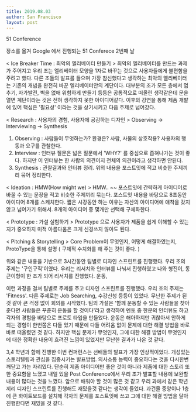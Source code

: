 ```yaml
---
title: 2019.08.03
author: San Francisco
layout: post
---
```


51 Conference

장소를 옮겨 Google 에서 진행되는 51 Conferece 2번째 날

< Ice Breaker Time : 최악의 엘리베이터 만들기 >
최악의 엘리베이터를 만드는 과제가 주어지고 우리 조는 엘리베이터 모양을 1자로 바꾸는 것으로 사용자들에게 불편함을 주려고 했다.
다른 조들의 발표를 들으며 가장 참신했다고 생각하는 최악의 엘리베이터는 기존의 개념을 완전히 바꾼
엘리베이터안의 계단이다. 대부분의 조가 모든 층에서 멈추기, 자가발전, 벽을 없애 위험하게 만들기 등등은 공통적으로 떠올린 생각같은데
문을 열면 계단이라는 것은 전혀 생각하지 못한 아이디어같다. 
이후의 강연을 통해 제품 개발에 있어 핵심은 '필요성' 이라는 것을 상기시키고 다음 주제로 넘어갔다.


< Research : 사용자의 경험, 사용자에 공감하는 디자인 > 
    Observing -> Interviewing -> Synthesis

1. Observing : 사람들이 무엇하는가? 환경은? 사람, 사물의 상호작용? 사용자의 행동과 요구를 관찰한다.
2. Interview : 인터뷰 질문은 넓은 질문에서 'WHY?' 를 중심으로 좁혀나가는 것이 좋다. 하지만 이 인터뷰는 한 사람의 의견이지 전체의 의견이라고 생각하면 안된다.
3. Synthesis : 관찰결과와 인터뷰 정리. 위의 내용을 포스트잇에 적고 비슷한 주제끼리 묶어 정리한다.

< Ideation : HMW(How might we) > 
HMW.. ~~ 포스트잇에 간략하게 아이디어로 바꿀 수 있는 문장을 적고 비슷한 주제끼리 묶는다.
포스트잇 내용을 바탕으로 8초동안 아이디어 8개를 스케치한다. 짧은 시강동안 하는 이유는 자산의 아이디어에 애착을 갖지 않고 넘어가기 위해서.
8개의 아이디어 중 몇개만 선택해 구체화한다.

< Prototype : 가설 실험하기 > 
Prototype 으로 사용자가 제품을 쉽게 이해할 수 있는지가 중요하지 미적 아름다움은 크게 신경쓰지 않아도 된다.

< Pitching & Storytelling >
Core Problem이 무엇인지, 어떻게 해결하였는지, ProtoType을 통해 설명
( 구체적 수치화를 해 주는 것이 좋다. )
 
위와 같은 내용을 기반으로 3시간동안 팀별로 디자인 스프린트를 진행했다. 우리 조의 주제는 '구인구직'이였다. 우리는 리서치와 인터뷰를 나눠서 진행하였고 나와 형진이, 동근이형이 한 조가 되어 리서치를 진행했다. 운동,

이런 과정을 걸쳐 팀별로 주제를 주고 디자인 스프린트를 진행했다.
우리 조의 주제는 'Fitness'. 다른 주제로는 Job Searching, 수강신청 등등이 있었다. 무난한 주제가 된 것 같아 큰 걱정 없이 회의를 시작했다.
팀의 가설은 '함께 운동할 수 있는 사람들을 찾아준다면 사람들은 꾸준히 운동을 할 것이다'라고 생각하여 멘토 중 한분의 인터뷰도 하고 각자의 경험을 바탕으로 프로토 타입을 만들었다.
운동은 해아하지만 귀찮아서 안하게 되는 경험이 한번쯤은 다들 있기 때문에 다들 어려움 없이 문제에 대한 해결 방법을 바로바로 떠올렸던 것 같다.
하지만 핵심 문제가 무엇인지, 그에 대한 해결 방법이 무엇인지에 대한 정확한 내용이 흐려진 느낌이 있었지만 무난한 결과가 나온 것 같다.

3,4 학년과 함께 진행한 이번 컨퍼런스는 선배들의 발표가 가장 인상적이었다. 개성있는 스토리텔링과 관심을 집중시키는 발표방법.
의사소통 능력이 중요하다는 것을 다시한번 깨닫고 가는 자리였다. 단순히 제품 아이디어만 좋은 것이 아니라 제품에 대한 스토리 또한 중요함을 느꼈고 내일 있을 Post Conference에서 우리 조가 발표할 내용에 보완할 내용이 많다는 것을 느꼈다. 앞으로 배워야 할 것이 많은 것 같고 우리 과에서 같은 학년끼리 디자인 스프린트를 진행해도 재밌을것 같다는 생각이 들었다.
과건물 중앙이나 1층에 큰 화이트보드를 설치해 각자의 문제를 포스트잇에 쓰고 그에 대한 해결 방법을 달아 진행한다면 재밌을 것 같다.